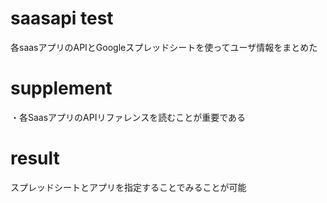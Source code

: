 # saasapi  test
各saasアプリのAPIとGoogleスプレッドシートを使ってユーザ情報をまとめた
# supplement
・各SaasアプリのAPIリファレンスを読むことが重要である

# result
スプレッドシートとアプリを指定することでみることが可能


